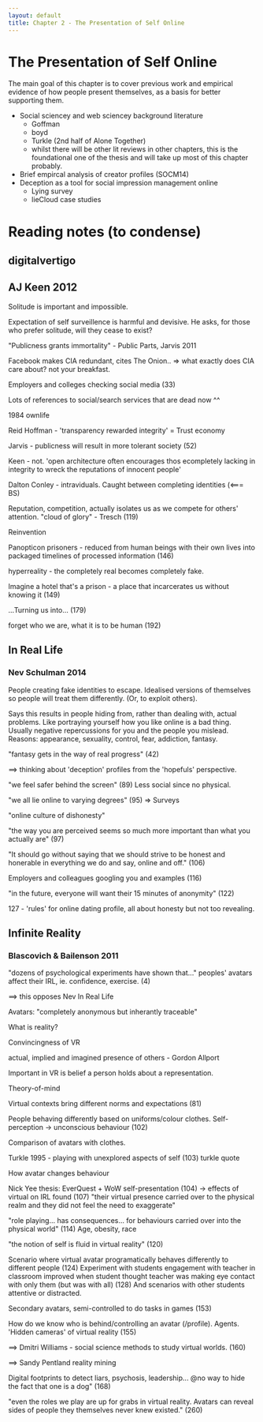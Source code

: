 ```yaml
---
layout: default
title: Chapter 2 - The Presentation of Self Online
---
```


# The Presentation of Self Online

The main goal of this chapter is to cover previous work and empirical evidence of how people present themselves, as a basis for better supporting them.

* Social sciencey and web sciencey background literature
  * Goffman
  * boyd
  * Turkle (2nd half of Alone Together)
  * whilst there will be other lit reviews in other chapters, this is the foundational one of the thesis and will take up most of this chapter probably.
* Brief empircal analysis of creator profiles (SOCM14)
* Deception as a tool for social impression management online
  * Lying survey
  * lieCloud case studies




# Reading notes (to condense)

## digitalvertigo

## AJ Keen 2012

Solitude is important and impossible.

Expectation of self surveillence is harmful and devisive. He asks, for those who prefer solitude, will they cease to exist?

"Publicness grants immortality" - Public Parts, Jarvis 2011

Facebook makes CIA redundant, cites The Onion.. => what exactly does CIA care about? not your breakfast.

Employers and colleges checking social media (33)

Lots of references to social/search services that are dead now ^^

1984 ownlife

Reid Hoffman - 'transparency rewarded integrity' = Trust economy

Jarvis - publicness will result in more tolerant society (52)

Keen - not. 'open architecture often encourages thos ecompletely lacking in integrity to wreck the reputations of innocent people'

Dalton Conley - intraviduals. Caught between completing identities (<=== BS)

Reputation, competition, actually isolates us as we compete for others' attention. "cloud of glory" - Tresch (119)

Reinvention

Panopticon prisoners - reduced from human beings with their own lives into packaged timelines of processed information (146)

hyperreality - the completely real becomes completely fake.

Imagine a hotel that's a prison - a place that incarcerates us without knowing it (149)

...Turning us into... (179)

forget who we are, what it is to be human (192)


## In Real Life

### Nev Schulman 2014

People creating fake identities to escape. Idealised versions of themselves so people will treat them differently. (Or, to exploit others).

Says this results in people hiding from, rather than dealing with, actual problems. Like portraying yourself how you like online is a bad thing. Usually negative repercussions for you and the people you mislead. Reasons: appearance, sexuality, control, fear, addiction, fantasy.

"fantasy gets in the way of real progress" (42)

==> thinking about 'deception' profiles from the 'hopefuls' perspective.

"we feel safer behind the screen" (89) Less social since no physical.

"we all lie online to varying degrees" (95) => Surveys

"online culture of dishonesty"

"the way you are perceived seems so much more important than what you actually are" (97)

"It should go without saying that we should strive to be honest and honerable in everything we do and say, online and off." (106)

Employers and colleagues googling you and examples (116)

"in the future, everyone will want their 15 minutes of anonymity" (122)

127 - 'rules' for online dating profile, all about honesty but not too revealing.

## Infinite Reality

### Blascovich & Bailenson 2011

"dozens of psychological experiments have shown that..." peoples' avatars affect their IRL, ie. confidence, exercise. (4)

==> this opposes Nev In Real Life

Avatars: "completely anonymous but inherantly traceable"

What is reality?

Convincingness of VR

actual, implied and imagined presence of others - Gordon Allport

Important in VR is belief a person holds about a representation.

Theory-of-mind

Virtual contexts bring different norms and expectations (81)

People behaving differently based on uniforms/colour clothes. Self-perception -> unconscious behaviour (102)

Comparison of avatars with clothes.

Turkle 1995 - playing with unexplored aspects of self (103) turkle quote

How avatar changes behaviour

Nick Yee thesis: EverQuest + WoW self-presentation (104) -> effects of virtual on IRL found (107) "their virtual presence carried over to the physical realm and they did not feel the need to exaggerate"

"role playing... has consequences... for behaviours carried over into the physical world" (114) Age, obesity, race

"the notion of self is fluid in virtual reality" (120)

Scenario where virtual avatar programatically behaves differently to different people (124) Experiment with students engagement with teacher in classroom improved when student thought teacher was making eye contact with only them (but was with all) (128) And scenarios with other students attentive or distracted.

Secondary avatars, semi-controlled to do tasks in games (153)

How do we know who is behind/controlling an avatar (/profile). Agents. 'Hidden cameras' of virtual reality (155)

==> Dmitri Williams - social science methods to study virtual worlds. (160)

==> Sandy Pentland reality mining

Digital footprints to detect liars, psychosis, leadership... @no way to hide the fact that one is a dog" (168)

"even the roles we play are up for grabs in virtual reality. Avatars can reveal sides of people they themselves never knew existed." (260)